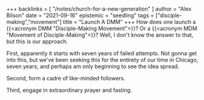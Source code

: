 +++
backlinks = [
  "/notes/church-for-a-new-generation"
]
author = "Alex Bilson"
date = "2021-09-16"
epistemic = "seedling"
tags = ["disciple-making","movement"]
title = "Launch A DMM"
+++
How does one launch a {{<acronym DMM "Disciple-Making Movement">}}? Or a {{<acronym MDM "Movement of Disciple-Making">}}? Well, I don't know the answer to that, but this is our approach.

First, apparently it starts with seven years of failed attempts. Not gonna get into this, but we've been seeking this for the entirety of our time in Chicago, seven years, and perhaps am only beginning to see the idea spread.

Second, form a cadre of like-minded followers.

Third, engage in extraordinary prayer and fasting.
